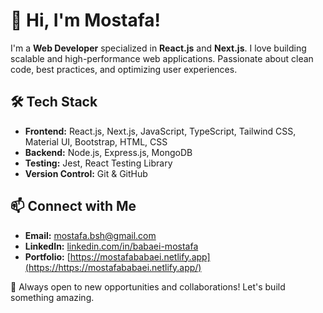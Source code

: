 # 🚀 Hi, I'm Mostafa!

I'm a **Web Developer** specialized in **React.js** and **Next.js**. I love building scalable and high-performance web applications. Passionate about clean code, best practices, and optimizing user experiences.  

## 🛠 Tech Stack
- **Frontend:** React.js, Next.js, JavaScript, TypeScript, Tailwind CSS, Material UI, Bootstrap, HTML, CSS  
- **Backend:** Node.js, Express.js, MongoDB  
- **Testing:** Jest, React Testing Library  
- **Version Control:** Git & GitHub  

## 📫 Connect with Me  
- **Email:** [mostafa.bsh@gmail.com](mailto:mostafa.bsh@gmail.com)  
- **LinkedIn:** [linkedin.com/in/babaei-mostafa](https://linkedin.com/in/babaei-mostafa)  
- **Portfolio:** [https://mostafababaei.netlify.app](https://https://mostafababaei.netlify.app/)  

🚀 Always open to new opportunities and collaborations! Let's build something amazing.  
